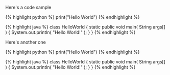 Here's a code sample

<code-samples>

{% highlight python %}
print("Hello World")
{% endhighlight %}

{% highlight java %}
class HelloWorld {
  static public void main( String args[] ) {
    System.out.println( "Hello World!" );
  }
}
{% endhighlight %}

</code-samples>

Here's another one

<code-samples>

{% highlight python %}
print("Hello World")
{% endhighlight %}

{% highlight java %}
class HelloWorld {
  static public void main( String args[] ) {
    System.out.println( "Hello World!" );
  }
}
{% endhighlight %}

</code-samples>
